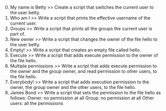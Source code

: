 0. My name is Betty >> Create a script that switches the current user to the user betty.
1. Who am I >> Write a script that prints the effective username of the current user.
2. Groups >> Write a script that prints all the groups the current user is part of.
3. New owner >> Write a script that changes the owner of the file hello to the user betty.
4. Empty! >> Write a script that creates an empty file called hello.
5. Execute >> Write a script that adds execute permission to the owner of the file hello.
6. Multiple permissions >> Write a script that adds execute permission to the owner and the group owner, and read permission to other users, to the file hello.
7. Everybody! >> Write a script that adds execution permission to the owner, the group owner and the other users, to the file hello.
8. James Bond >> Write a script that sets the permission to the file hello as follows:
Owner: no permission at all
Group: no permission at all
Other users: all the permissions
